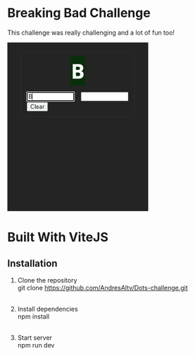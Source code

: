 # Breaking Bad Challenge 

This challenge was really challenging and a lot of fun too! 


![Breaking Bad challege](./breakingBad.gif)

# Built With ViteJS

## Installation

1. Clone the repository<br>
git clone https://github.com/AndresAltv/Dots-challenge.git<br><br>

2. Install dependencies<br>
npm install<br><br>

3. Start server<br>
npm run dev
